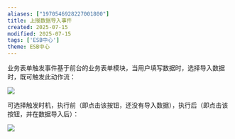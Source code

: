 ```yaml
---
aliases: ["1970546928227001800"]
title: 上报数据导入事件
created: 2025-07-15
modified: 2025-07-15
tags: ['ESB中心']
theme: ESB中心
---
```


业务表单触发事件基于前台的业务表单模块，当用户填写数据时，选择导入数据时，既可触发此动作流：

![](740b0ccdd51d2ba6c6872a1a21feff43.jpg)

可选择触发时机，执行前（即点击该按钮，还没有导入数据），执行后（即点击该按钮，并在数据导入后）：

![](aa8a5389ea17aaefa84c9b9552f4b0ac.jpg)